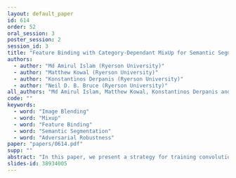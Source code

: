 ```yaml
---
layout: default_paper
id: 614
order: 52
oral_session: 3
poster_session: 2
session_id: 3
title: "Feature Binding with Category-Dependant MixUp for Semantic Segmentation and Adversarial Robustness"
authors:
  - author: "Md Amirul Islam (Ryerson University)"
  - author: "Matthew Kowal (Ryerson University)"
  - author: "Konstantinos Derpanis (Ryerson University)"
  - author: "Neil D. B. Bruce (Ryerson University)"
all_authors: "Md Amirul Islam, Matthew Kowal, Konstantinos Derpanis and Neil D. B. Bruce"
code: ""
keywords:
  - word: "Image Blending"
  - word: "Mixup"
  - word: "Feature Binding"
  - word: "Semantic Segmentation"
  - word: "Adversarial Robustness"
paper: "papers/0614.pdf"
supp: ""
abstract: "In this paper, we present a strategy for training convolutional neural networks to effectively resolve interference arising from competing hypotheses relating to inter-categorical information throughout the network. The premise is based on the notion of feature binding, which is defined as the process by which activation's spread across space and layers in the network are successfully integrated to arrive at a correct inference decision. In our work, this is accomplished for the task of dense image labelling by blending images based on their class labels, and then training a feature binding network, which simultaneously segments and separates the blended images. Subsequent feature denoising to suppress noisy activations reveals additional desirable properties and high degrees of successful predictions. Through this process, we reveal a general mechanism, distinct from any prior methods, for boosting the performance of the base segmentation network while simultaneously increasing robustness to adversarial attacks. "
slides-id: 38934005
---
```

